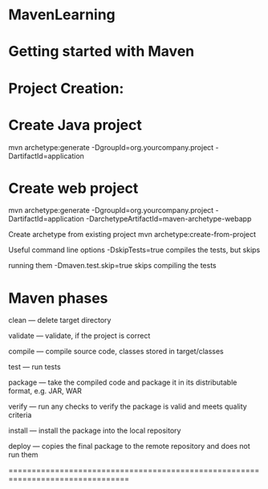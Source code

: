 # MavenLearning


Getting started with Maven
==========================================
Project Creation:
==================
Create Java project
=====================
mvn archetype:generate
-DgroupId=org.yourcompany.project
-DartifactId=application

Create web project
==========================
mvn archetype:generate
-DgroupId=org.yourcompany.project
-DartifactId=application
-DarchetypeArtifactId=maven-archetype-webapp

Create archetype from existing project
mvn archetype:create-from-project

Useful command line options
-DskipTests=true compiles the tests, but skips

running them
-Dmaven.test.skip=true skips compiling the tests


Maven phases
============================================================================================
clean — delete target directory

validate — validate, if the project is correct

compile — compile source code, classes stored in target/classes

test — run tests

package — take the compiled code and package it in its distributable format, e.g. JAR, WAR

verify — run any checks to verify the package is valid and meets quality criteria

install — install the package into the local repository

deploy — copies the final package to the remote repository and does not run them

================================================================================
